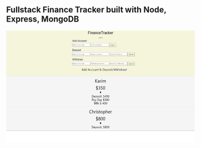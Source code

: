 ## Fullstack Finance Tracker built with Node, Express, MongoDB
<p align="center"><img src="public/img/financetracker.png" height=300px></p>
